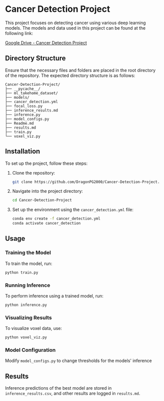 # Cancer Detection Project

This project focuses on detecting cancer using various deep learning models. The models and data used in this project can be found at the following link:

[Google Drive - Cancer Detection Project](https://drive.google.com/drive/folders/1pmu139n2qBkxdw46nkIdDuYNMXN3pEe9?usp=sharing)

## Directory Structure

Ensure that the necessary files and folders are placed in the root directory of the repository. The expected directory structure is as follows:

```
Cancer-Detection-Project/
├── __pycache__/
├── ml_takehome_dataset/
├── models/
├── cancer_detection.yml
├── focal_loss.py
├── inference_results.md
├── inference.py
├── model_configs.py
├── Readme.md
├── results.md
├── train.py
└── voxel_viz.py
```

## Installation

To set up the project, follow these steps:

1. Clone the repository:
   ```bash
   git clone https://github.com/DragonPG2000/Cancer-Detection-Project.git
   ```

2. Navigate into the project directory:
   ```bash
   cd Cancer-Detection-Project
   ```

3. Set up the environment using the `cancer_detection.yml` file:
   ```bash
   conda env create -f cancer_detection.yml
   conda activate cancer_detection
   ```

## Usage

### Training the Model
To train the model, run:
```bash
python train.py
```

### Running Inference
To perform inference using a trained model, run:
```bash
python inference.py
```

### Visualizing Results
To visualize voxel data, use:
```bash
python voxel_viz.py
```

### Model Configuration
Modify `model_configs.py` to change thresholds for the models' inference

## Results
Inference predictions of the best model are stored in `inference_results.csv`, and other results are logged in `results.md`.
